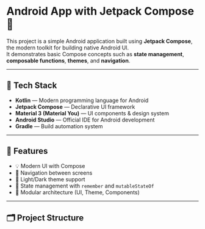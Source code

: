 # Android App with Jetpack Compose 🚀

This project is a simple Android application built using **Jetpack Compose**, the modern toolkit for building native Android UI.  
It demonstrates basic Compose concepts such as **state management**, **composable functions**, **themes**, and **navigation**.

---

## 🧱 Tech Stack

- **Kotlin** — Modern programming language for Android
- **Jetpack Compose** — Declarative UI framework
- **Material 3 (Material You)** — UI components & design system
- **Android Studio** — Official IDE for Android development
- **Gradle** — Build automation system

---

## 🧩 Features

- 💡 Modern UI with Compose
- 🧭 Navigation between screens
- 🎨 Light/Dark theme support
- 🔄 State management with `remember` and `mutableStateOf`
- 🧱 Modular architecture (UI, Theme, Components)

---

## 🗂️ Project Structure

